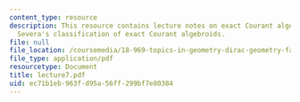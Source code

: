 ```yaml
---
content_type: resource
description: This resource contains lecture notes on exact Courant algebroids and
  Severa's classification of exact Courant algebroids.
file: null
file_location: /coursemedia/18-969-topics-in-geometry-dirac-geometry-fall-2006/ec71b1eb963fd95a56ff299bf7e80384_lecture7.pdf
file_type: application/pdf
resourcetype: Document
title: lecture7.pdf
uid: ec71b1eb-963f-d95a-56ff-299bf7e80384
---
```

